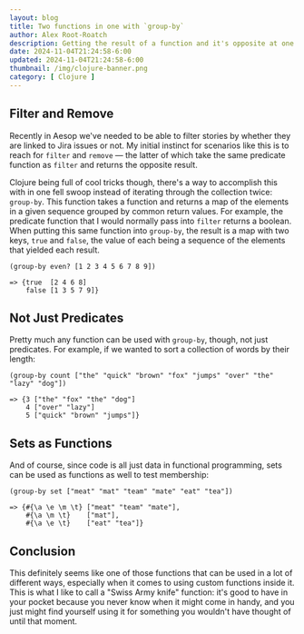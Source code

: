 ```yaml
---
layout: blog
title: Two functions in one with `group-by`
author: Alex Root-Roatch
description: Getting the result of a function and it's opposite at one time
date: 2024-11-04T21:24:58-6:00
updated: 2024-11-04T21:24:58-6:00
thumbnail: /img/clojure-banner.png
category: [ Clojure ]
---
```


## Filter and Remove

Recently in Aesop we've needed to be able to filter stories by whether they are linked to Jira issues or not. My initial
instinct for scenarios like this is to reach for `filter` and `remove` &mdash; the latter of which take the same
predicate function as `filter` and returns the opposite result.

Clojure being full of cool tricks though, there's a way to accomplish this with in one fell swoop instead of iterating
through the collection twice: `group-by`. This function takes a function and returns a map of the elements in a given
sequence grouped by common return values. For example, the predicate function that I would normally pass into `filter`
returns a boolean. When putting this same function into `group-by`, the result is a map with two keys, `true`
and `false`, the value of each being a sequence of the elements that yielded each result.

```
(group-by even? [1 2 3 4 5 6 7 8 9])

=> {true  [2 4 6 8]
    false [1 3 5 7 9]}
```

## Not Just Predicates

Pretty much any function can be used with `group-by`, though, not just predicates. For example, if we wanted to sort a
collection of words by their length:

```
(group-by count ["the" "quick" "brown" "fox" "jumps" "over" "the" "lazy" "dog"])

=> {3 ["the" "fox" "the" "dog"]
    4 ["over" "lazy"]
    5 ["quick" "brown" "jumps"]}
```

## Sets as Functions

And of course, since code is all just data in functional programming, sets can be used as functions as well to test
membership:

```
(group-by set ["meat" "mat" "team" "mate" "eat" "tea"])

=> {#{\a \e \m \t} ["meat" "team" "mate"],
    #{\a \m \t}    ["mat"], 
    #{\a \e \t}    ["eat" "tea"]}
```

## Conclusion

This definitely seems like one of those functions that can be used in a lot of different ways, especially when it comes to using custom functions inside it. This is what I like to call a "Swiss Army knife" function: it's good to have in your pocket because you never know when it might come in handy, and you just might find yourself using it for something you wouldn't have thought of until that moment.
